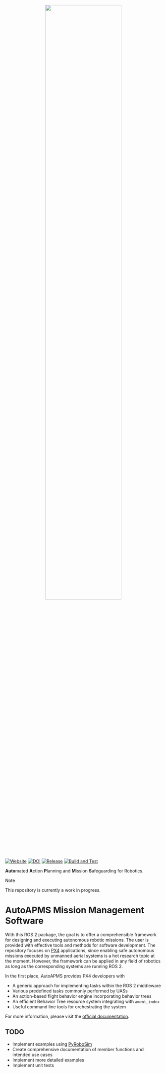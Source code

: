 <p align="center" width="100%">
    <img width="70%" src="https://robin-mueller.github.io/auto-apms-guide/logo/logo.png">
</p>

[![Website](https://img.shields.io/website?url=https%3A%2F%2Frobin-mueller.github.io%2Fauto-apms-guide&label=Website)](https://robin-mueller.github.io/auto-apms-guide/)
[![DOI](https://zenodo.org/badge/DOI/10.5220/0012951500003822.svg)](https://doi.org/10.5220/0012951500003822)
[![Release](https://img.shields.io/github/v/release/robin-mueller/auto-apms?label=Release)](https://github.com/robin-mueller/auto-apms/releases)
[![Build and Test](https://github.com/robin-mueller/auto-apms/actions/workflows/build-and-test.yaml/badge.svg)](https://github.com/robin-mueller/auto-apms/actions/workflows/build-and-test.yaml)

**Auto**mated **A**ction **P**lanning and **M**ission **S**afeguarding for Robotics.

> [!NOTE]
> This repository is currently a work in progress.

# AutoAPMS Mission Management Software

With this ROS 2 package, the goal is to offer a comprehensible framework for designing and executing autonomous robotic missions. The user is provided with effective tools and methods for software development. The repository focuses on [PX4](https://px4.io/) applications, since enabling safe autonomous missions executed by unmanned aerial systems is a hot research topic at the moment. However, the framework can be applied in any field of robotics as long as the corresponding systems are running ROS 2.

In the first place, AutoAPMS provides PX4 developers with

- A generic approach for implementing tasks within the ROS 2 middleware
- Various predefined tasks commonly performed by UASs
- An action-based flight behavior engine incorporating behavior trees
- An efficient Behavior Tree resource system integrating with `ament_index`
- Useful command line tools for orchestrating the system

For more information, please visit the [official documentation](https://robin-mueller.github.io/auto-apms-guide/intro).

## TODO

- Implement examples using [PyRoboSim](https://github.com/sea-bass/pyrobosim)
- Create comprehensive documentation of member functions and intended use cases
- Implement more detailed examples
- Implement unit tests

